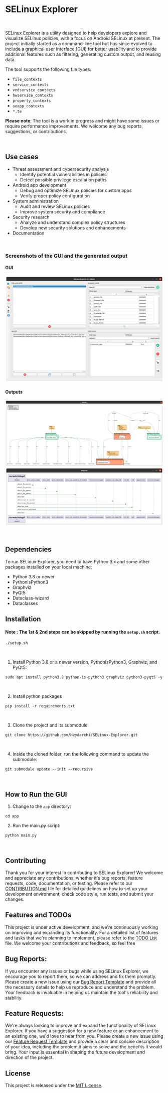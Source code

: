 
# SELinux Explorer
<br/>

SELinux Explorer is a utility designed to help developers explore and visualize SELinux policies, with a focus on Android SELinux at present. The project initially started as a command-line tool but has since evolved to include a graphical user interface (GUI) for better usability and to provide additional features such as filtering, generating custom output, and reusing data.

The tool supports the following file types:
- `file_contexts`
- `service_contexts`
- `vndservice_contexts`
- `hwservice_contexts`
- `property_contexts`
- `seapp_contexts`
- `*.te`

**Please note**: The tool is a work in progress and might have some issues or require performance improvements. We welcome any bug reports, suggestions, or contributions.

<br/>

## Use cases

- Threat assessment and cybersecurity analysis
    - Identify potential vulnerabilities in policies
    - Detect possible privilege escalation paths
- Android app development
    - Debug and optimize SELinux policies for custom apps
    - Verify proper policy configuration
- System administration
    - Audit and review SELinux policies
    - Improve system security and compliance
- Security research
    - Analyze and understand complex policy structures
    - Develop new security solutions and enhancements
- Documentation
<br/>

### Screenshots of the GUI and the generated output
#### GUI
![GUI](./screenshots/gui.png)
<br/>
#### Outputs
![GUI](./screenshots/top_view_1.png)
<br/>
![GUI](./screenshots/sequential_1.png)

<br/>

## Dependencies

To run SELinux Explorer, you need to have Python 3.x and some other packages installed on your local machine:

- Python 3.8 or newer
- PythonIsPython3
- Graphviz
- PyQt5
- Dataclass-wizard
- Dataclasses

## Installation
#### Note : The 1st & 2nd steps can be skipped by running the `setup.sh` script.
```
./setup.sh
```
&ensp;

1. Install Python 3.8 or a newer version, PythonIsPython3, Graphviz, and PyQt5:

```
sudo apt install python3.8 python-is-python3 graphviz python3-pyqt5 -y
```
&ensp;


2. Install python packages

```
pip install -r requirements.txt
```

&ensp;

3. Clone the project and its submodule:

```
git clone https://github.com/Heydarchi/SELinux-Explorer.git
```
&ensp;

4. Inside the cloned folder, run the following command to update the submodule:

```
git submodule update --init --recursive
```
<br/>

## How to Run the GUI

1. Change to the `app` directory:

```
cd app
```

2. Run the main.py script:

```
python main.py
```
<br/>

## Contributing

Thank you for your interest in contributing to SELinux Explorer! We welcome and appreciate any contributions, whether it's bug reports, feature requests, code, documentation, or testing. Please refer to our [CONTRIBUTION.md](CONTRIBUTING.md) file for detailed guidelines on how to set up your development environment, check code style, run tests, and submit your changes.

## Features and TODOs

This project is under active development, and we're continuously working on improving and expanding its functionality. For a detailed list of features and tasks that we're planning to implement, please refer to the [TODO List](TODO.md) file. We welcome your contributions and feedback, so feel free

## Bug Reports:

If you encounter any issues or bugs while using SELinux Explorer, we encourage you to report them, so we can address and fix them promptly. Please create a new issue using our [Bug Report Template](.github/ISSUE_TEMPLATE/bug_report.md) and provide all the necessary details to help us reproduce and understand the problem. Your feedback is invaluable in helping us maintain the tool's reliability and stability.

## Feature Requests:

We're always looking to improve and expand the functionality of SELinux Explorer. If you have a suggestion for a new feature or an enhancement to an existing one, we'd love to hear from you. Please create a new issue using our [Feature Request Template](.github/ISSUE_TEMPLATE/feature_request.md) and provide a clear and concise description of your idea, including the problem it aims to solve and the benefits it would bring. Your input is essential in shaping the future development and direction of the project.

## License

This project is released under the [MIT License](LICENSE).

